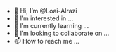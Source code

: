 - 👋 Hi, I’m @Loai-Alrazi
- 👀 I’m interested in ...
- 🌱 I’m currently learning ...
- 💞️ I’m looking to collaborate on ...
- 📫 How to reach me ...

<!---
Loai-Alrazi/Loai-Alrazi is a ✨ special ✨ repository because its `README.md` (this file) appears on your GitHub profile.
You can click the Preview link to take a look at your changes.
--->
